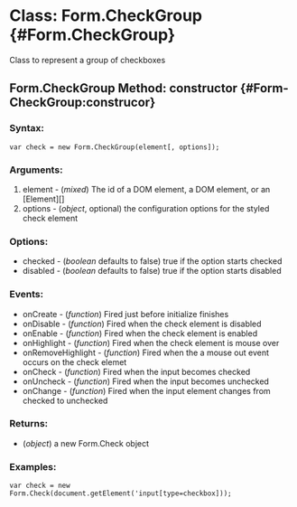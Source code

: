 Class: Form.CheckGroup {#Form.CheckGroup}
=================

Class to represent a group of checkboxes



Form.CheckGroup Method: constructor {#Form-CheckGroup:construcor}
-----------------------------------

### Syntax:

	var check = new Form.CheckGroup(element[, options]);

### Arguments:

1. element - (*mixed*) The id of a DOM element, a DOM element, or an [Element][]
1. options - (*object*, optional) the configuration options for the styled check element

### Options:

* checked							- (*boolean* defaults to false) true if the option starts checked
* disabled						- (*boolean* defaults to false) true if the option starts disabled

### Events:

* onCreate						- (*function*) Fired just before initialize finishes
* onDisable						- (*function*) Fired when the check element is disabled
* onEnable						- (*function*) Fired when the check element is enabled
* onHighlight					- (*function*) Fired when the check element is mouse over
* onRemoveHighlight		- (*function*) Fired when the a mouse out event occurs on the check elemet
* onCheck							- (*function*) Fired when the input becomes checked
* onUncheck						- (*function*) Fired when the input becomes unchecked
* onChange						- (*function*) Fired when the input element changes from checked to unchecked

### Returns:

* (*object*) a new Form.Check object

### Examples:

	var check = new Form.Check(document.getElement('input[type=checkbox]));